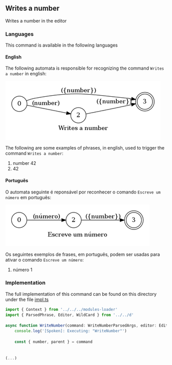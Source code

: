 ## Writes a number

Writes a number in the editor

### Languages

This command is available in the following languages

#### English

The following automata is responsible for recognizing the command `Writes a number` in english:

![English](phrase_en-US.png)

The following are some examples of phrases, in english, used to trigger the command `Writes a number`:

1. number 42
2. 42

#### Português

O automata seguinte é reponsável por reconhecer o comando `Escreve um número` em português:

![Português](phrase_pt-BR.png)

Os seguintes exemplos de frases, em português, podem ser usadas para ativar o comando `Escreve um número`:

1. número 1

### Implementation

The full implementation of this command can be found on this directory under the file [impl.ts](impl.ts)

```typescript
import { Context } from '../../../modules-loader'
import { ParsedPhrase, Editor, WildCard } from '../../d'

async function WriteNumber(command: WriteNumberParsedArgs, editor: Editor, context: {}) {
    console.log('[Spoken]: Executing: "WriteNumber"')

    const { number, parent } = command


(...)
```